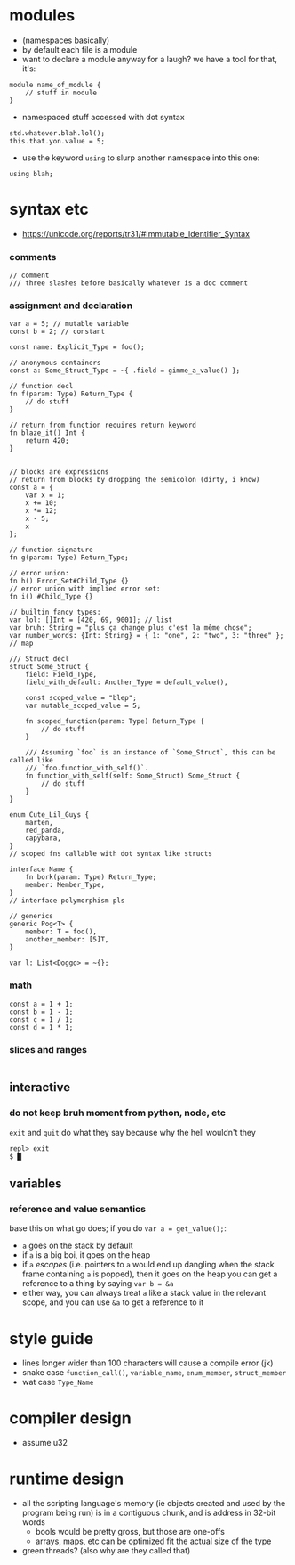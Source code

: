 # modules
- (namespaces basically)
- by default each file is a module
- want to declare a module anyway for a laugh?  we have a tool for that, it's:
```
module name_of_module {
    // stuff in module
}
```
- namespaced stuff accessed with dot syntax
```
std.whatever.blah.lol();
this.that.yon.value = 5;
```
- use the keyword `using` to slurp another namespace into this one:
```
using blah;
```
# syntax etc
- https://unicode.org/reports/tr31/#Immutable_Identifier_Syntax
### comments
```
// comment
/// three slashes before basically whatever is a doc comment
```
### assignment and declaration
```
var a = 5; // mutable variable
const b = 2; // constant

const name: Explicit_Type = foo();

// anonymous containers
const a: Some_Struct_Type = ~{ .field = gimme_a_value() };

// function decl
fn f(param: Type) Return_Type {
    // do stuff
}

// return from function requires return keyword
fn blaze_it() Int {
    return 420;
}


// blocks are expressions
// return from blocks by dropping the semicolon (dirty, i know)
const a = {
    var x = 1;
    x += 10;
    x *= 12;
    x - 5;
    x
};

// function signature
fn g(param: Type) Return_Type;

// error union:
fn h() Error_Set#Child_Type {}
// error union with implied error set:
fn i() #Child_Type {}

// builtin fancy types:
var lol: []Int = [420, 69, 9001]; // list
var bruh: String = "plus ça change plus c'est la même chose";
var number_words: {Int: String} = { 1: "one", 2: "two", 3: "three" }; // map

/// Struct decl
struct Some_Struct {
    field: Field_Type,
    field_with_default: Another_Type = default_value(),

    const scoped_value = "blep";
    var mutable_scoped_value = 5;

    fn scoped_function(param: Type) Return_Type {
        // do stuff
    }

    /// Assuming `foo` is an instance of `Some_Struct`, this can be called like 
    /// `foo.function_with_self()`.
    fn function_with_self(self: Some_Struct) Some_Struct {
        // do stuff
    }
}

enum Cute_Lil_Guys {
    marten,
    red_panda,
    capybara,
}
// scoped fns callable with dot syntax like structs

interface Name {
    fn bork(param: Type) Return_Type;
    member: Member_Type,
}
// interface polymorphism pls

// generics
generic Pog<T> {
    member: T = foo(),
    another_member: [5]T,
}

var l: List<Doggo> = ~{};
```
### math
```
const a = 1 + 1;
const b = 1 - 1;
const c = 1 / 1;
const d = 1 * 1;
```
### slices and ranges
```
```
## interactive
### do not keep bruh moment from python, node, etc
`exit` and `quit` do what they say because why the hell wouldn't they
```
repl> exit
$ █
```
## variables
### reference and value semantics
base this on what go does; if you do `var a = get_value();`:
- `a` goes on the stack by default
- if `a` is a big boi, it goes on the heap
- if `a` _escapes_ (i.e. pointers to `a` would end up dangling when the stack frame containing `a` is popped), then it goes on the heap
you can get a reference to a thing by saying `var b = &a`
- either way, you can always treat `a` like a stack value in the relevant scope, and you can use `&a` to get a reference to it
# style guide
- lines longer wider than 100 characters will cause a compile error (jk)
- snake case `function_call()`, `variable_name`, `enum_member`, `struct_member`
- wat case `Type_Name`

# compiler design
- assume u32
# runtime design
- all the scripting language's memory (ie objects created and used by the program being run) is in a contiguous chunk, and is address in 32-bit words
    - bools would be pretty gross, but those are one-offs
    - arrays, maps, etc can be optimized fit the actual size of the type
- green threads?  (also why are they called that)
